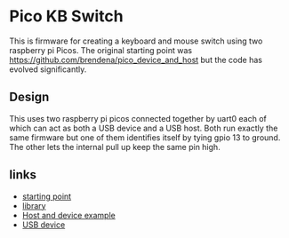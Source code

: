 # Pico KB Switch

This is firmware for creating a keyboard and mouse switch using two raspberry pi Picos.
The original starting point was https://github.com/brendena/pico_device_and_host but the code
has evolved significantly.

## Design
This uses two raspberry pi picos connected together by uart0 each of which can act
as both a USB device and a USB host. Both run exactly the same firmware but one of them identifies itself 
by tying gpio 13 to ground. The other lets the internal pull up keep the same pin high.


## links
* [starting point](https://github.com/brendena/pico_device_and_host)
* [library](https://github.com/sekigon-gonnoc/Pico-PIO-USB)
* [Host and device example](https://github.com/sekigon-gonnoc/Pico-PIO-USB/tree/main/examples/host_hid_to_device_cdc)
* [USB device](https://github.com/hathach/tinyusb/tree/master/examples/device/hid_composite)


